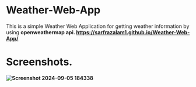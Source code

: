 # Weather-Web-App
This is a simple Weather Web Application for getting weather information by using <b>openweathermap api.
https://sarfrazalam1.github.io/Weather-Web-App/


# Screenshots.
![Screenshot 2024-09-05 184338](https://github.com/user-attachments/assets/e7e55e38-5968-46e5-b44d-86c3f9c3b1c0)


